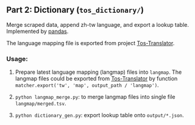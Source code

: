 ## Part 2: Dictionary (`tos_dictionary/`)

Merge scraped data, append zh-tw language, and export a lookup table. Implemented by [pandas](http://pandas.pydata.org/).

The language mapping file is exported from project [Tos-Translator](https://github.com/hiiwave/Tos-Translater).

### Usage:
1. Prepare latest language mapping (langmap) files into `langmap`. The langmap files could be exported from [Tos-Translator](https://github.com/hiiwave/Tos-Translater) by function `matcher.export('tw', 'map', output_path / 'langmap')`.

1. `python langmap_merge.py`: to merge langmap files into single file `langmap/merged.tsv`.

1. `python dictionary_gen.py`: export lookup table onto `output/*.json`.